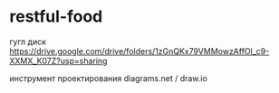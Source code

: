 # restful-food

гугл диск https://drive.google.com/drive/folders/1zGnQKx79VMMowzAffOl_c9-XXMX_K07Z?usp=sharing

инструмент проектирования diagrams.net / draw.io
